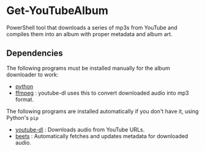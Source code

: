 # Get-YouTubeAlbum

PowerShell tool that downloads a series of mp3s from YouTube and compiles them into an album with proper metadata and album art.



## Dependencies

The following programs must be installed manually for the album downloader to work:

- [python](https://python.org)
- [ffmpeg](https://ffmpeg.org) : youtube-dl uses this to convert downloaded audio into mp3 format.

The following programs are installed automatically if you don't have it, using Python's `pip`

- [youtube-dl](https://ytdl-org.github.io/youtube-dl/index.html) : Downloads audio from YouTube URLs.
- [beets](https://beets.io) : Automatically fetches and updates metadata for downloaded audio.